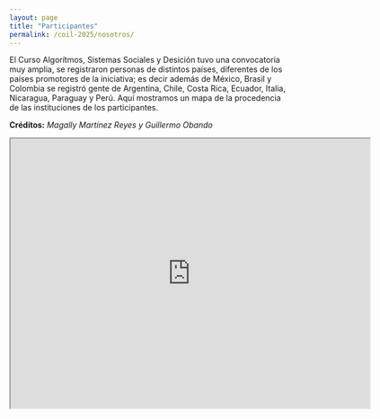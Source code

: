 ```yaml
---
layout: page
title: "Participantes"
permalink: /coil-2025/nosotros/
---
```


El Curso Algorítmos, Sistemas Sociales y Desición tuvo una convocatoria muy amplia, se registraron personas de distintos países, diferentes de los países promotores de la iniciativa; es decir además de México, Brasil y Colombia se registró gente de Argentina, Chile, Costa Rica, Ecuador, Italia, Nicaragua, Paraguay y Perú. Aquí mostramos un mapa de la procedencia de las instituciones de los participantes.  

**Créditos:** *Magally Martínez Reyes y Guillermo Obando*

<iframe src="https://www.google.com/maps/d/embed?mid=1hQURmvxtPyHjY5bOY7mUCZmrHysBH_4&hl=es-419&ehbc=2E312F" width="640" height="480"></iframe>  


